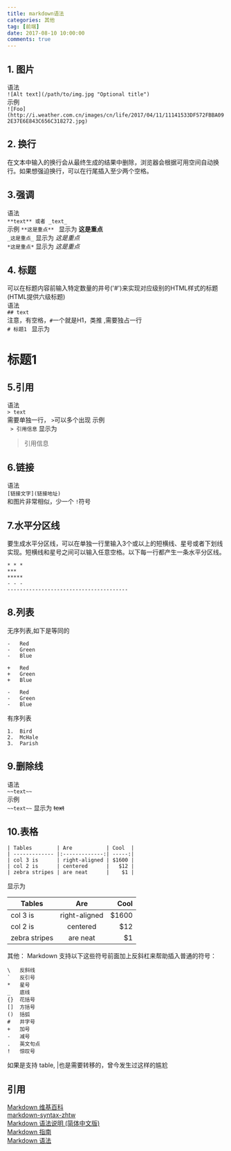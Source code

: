 ```yaml
---
title: markdown语法
categories: 其他
tag: [前端]
date: 2017-08-10 10:00:00
comments: true
---
```

## 1. 图片
语法   
`![Alt text](/path/to/img.jpg "Optional title")`   
示例  
`![Foo](http://i.weather.com.cn/images/cn/life/2017/04/11/11141533DF572FBBA092E37E6E843C656C318272.jpg)`


## 2. 换行
在文本中输入的换行会从最终生成的结果中删除，浏览器会根据可用空间自动换行。如果想强迫换行，可以在行尾插入至少两个空格。


## 3.强调
语法   
`**text** 或者 _text_ `   
示例
`**这是重点** ` 显示为 **这是重点**    
` _这是重点_ ` 显示为 _这是重点_    
` *这是重点* ` 显示为 *这是重点*


## 4. 标题
可以在标题内容前输入特定数量的井号('#')来实现对应级别的HTML样式的标题(HTML提供六级标题)   
语法      
`## text`    
注意，有空格，`#`一个就是H1，类推 ,需要独占一行  
`# 标题1 ` 显示为 
# 标题1

## 5.引用
语法   
` > text `  
需要单独一行， `>`可以多个出现 
示例   
` > 引用信息` 显示为 
> 引用信息


## 6.链接
语法   
`[链接文字](链接地址)`   
和图片非常相似，少一个 `!`符号


## 7.水平分区线
要生成水平分区线，可以在单独一行里输入3个或以上的短横线、星号或者下划线实现。短横线和星号之间可以输入任意空格。以下每一行都产生一条水平分区线。
```
* * *
***
*****
- - -
---------------------------------------
```

## 8.列表
无序列表,如下是等同的
```
-   Red
-   Green
-   Blue

+   Red
+   Green
+   Blue

-   Red
-   Green
-   Blue 
```
有序列表
```
1.  Bird
2.  McHale
3.  Parish
```


## 9.删除线
语法   
`~~text~~`   
示例   
`~~text~~` 显示为 ~~text~~


## 10.表格
```
| Tables        | Are           | Cool  |
| ------------- |:-------------:| -----:|
| col 3 is      | right-aligned | $1600 |
| col 2 is      | centered      |   $12 |
| zebra stripes | are neat      |    $1 |
```
显示为

| Tables        | Are           | Cool  |
| ------------- |:-------------:| -----:|
| col 3 is      | right-aligned | $1600 |
| col 2 is      | centered      |   $12 |
| zebra stripes | are neat      |    $1 |



其他：
Markdown 支持以下这些符号前面加上反斜杠来帮助插入普通的符号：
```
\   反斜线
`   反引号
*   星号
_   底线
{}  花括号
[]  方括号
()  括弧
#   井字号
+   加号
-   减号
.   英文句点
!   惊叹号
```

如果是支持 table, |也是需要转移的，曾今发生过这样的尴尬


## 引用 
[Markdown 维基百科](https://zh.wikipedia.org/zh-cn/Markdown)    
[markdown-syntax-zhtw](https://github.com/othree/markdown-syntax-zhtw)   
[Markdown 语法说明 (简体中文版)](http://www.appinn.com/markdown/)   
[Markdown 指南](https://www.binarization.com/archive/2016/markdown-guide/)   
[Markdown 语法](https://www.binarization.com/archive/2016/markdown-syntax/)
